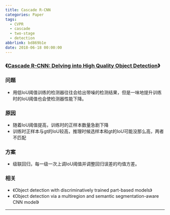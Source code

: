 ```yaml
---
title: Cascade R-CNN
categories: Paper
tags:
  - CVPR
  - cascade
  - two-stage
  - detection
abbrlink: bd869b1e
date: 2018-06-18 00:00:00
---
```

### 《[Cascade R-CNN: Delving into High Quality Object Detection](http://openaccess.thecvf.com/content_cvpr_2018/papers/Cai_Cascade_R-CNN_Delving_CVPR_2018_paper.pdf)》

<!-- more -->

### 问题

- 用低IoU阈值训练的检测器往往会给出带噪的检测结果，但是一味地提升训练时的IoU阈值也会使检测器性能下降。

### 原因

- 随着IoU阈值提高，训练时的正样本数量急剧下降
- 训练时正样本与gt的IoU较高，推理时候选样本和gt的IoU可能没那么高，两者不匹配

### 方案

- 级联回归，每一级一次上调IoU阈值并调整回归误差的均值方差。

### 相关

- 《Object detection with discriminatively trained part-based models》
- 《Object detection via a multiregion and semantic segmentation-aware CNN model》

---

